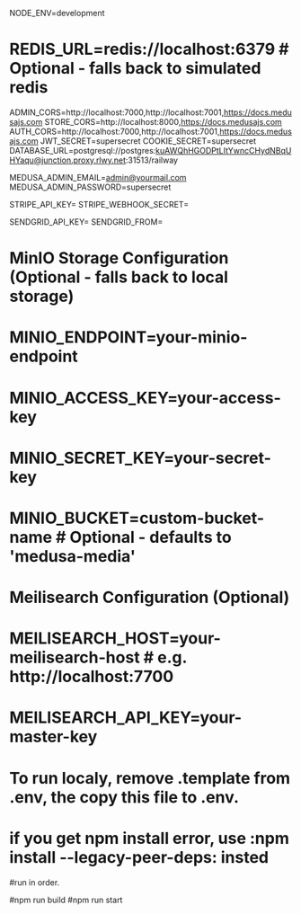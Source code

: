 NODE_ENV=development
# REDIS_URL=redis://localhost:6379 # Optional - falls back to simulated redis
ADMIN_CORS=http://localhost:7000,http://localhost:7001,https://docs.medusajs.com
STORE_CORS=http://localhost:8000,https://docs.medusajs.com
AUTH_CORS=http://localhost:7000,http://localhost:7001,https://docs.medusajs.com
JWT_SECRET=supersecret
COOKIE_SECRET=supersecret
DATABASE_URL=postgresql://postgres:kuAWQhHGODPtLItYwncCHydNBqUHYaqu@junction.proxy.rlwy.net:31513/railway

MEDUSA_ADMIN_EMAIL=admin@yourmail.com
MEDUSA_ADMIN_PASSWORD=supersecret

STRIPE_API_KEY=
STRIPE_WEBHOOK_SECRET=

SENDGRID_API_KEY=
SENDGRID_FROM=

# MinIO Storage Configuration (Optional - falls back to local storage)
# MINIO_ENDPOINT=your-minio-endpoint
# MINIO_ACCESS_KEY=your-access-key
# MINIO_SECRET_KEY=your-secret-key
# MINIO_BUCKET=custom-bucket-name # Optional - defaults to 'medusa-media'

# Meilisearch Configuration (Optional)
# MEILISEARCH_HOST=your-meilisearch-host # e.g. http://localhost:7700
# MEILISEARCH_API_KEY=your-master-key



# To run localy, remove .template from .env, the copy this file to .env.
# if you get npm install error, use :npm install --legacy-peer-deps: insted

#run in order.

#npm run build
#npm run start

